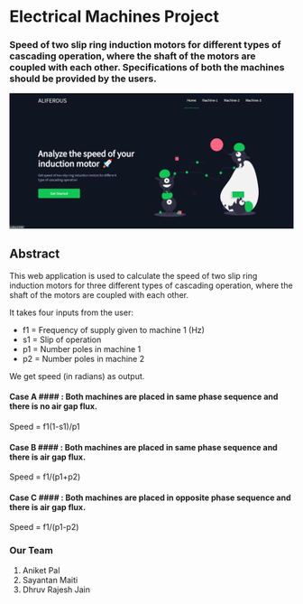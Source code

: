 # Electrical Machines Project

### Speed of two slip ring induction motors for different types of cascading operation, where the shaft of the motors are coupled with each other. Specifications of both the machines should be provided by the users.
<img src = 'https://github.com/Aniket762/electrical-machines/blob/main/UI.png'>

## Abstract ##
<p>This web application is used to calculate the speed of two slip ring induction motors for three different types of cascading operation, where the shaft of the motors are coupled with each other.</p>
<p>It takes four inputs from the user:</p>
<ul>
<li>f1 = Frequency of supply given to machine 1 (Hz)</li>
<li>s1 = Slip of operation</li>
<li>p1 = Number poles in machine 1</li>
<li>p2 = Number poles in machine 2</li>
</ul>
<p>We get speed (in radians) as output.</p>

#### Case A #### : Both machines are placed in same phase sequence and there is no air gap flux.
<p>Speed = f1(1-s1)/p1</p>

#### Case B #### : Both machines are placed in same phase sequence and there is air gap flux.
<p>Speed = f1/(p1+p2)</p>

#### Case C #### : Both machines are placed in opposite phase sequence and there is air gap flux.


<p>Speed = f1/(p1-p2)</p>

### Our Team ###
1. Aniket Pal
2. Sayantan Maiti
3. Dhruv Rajesh Jain

